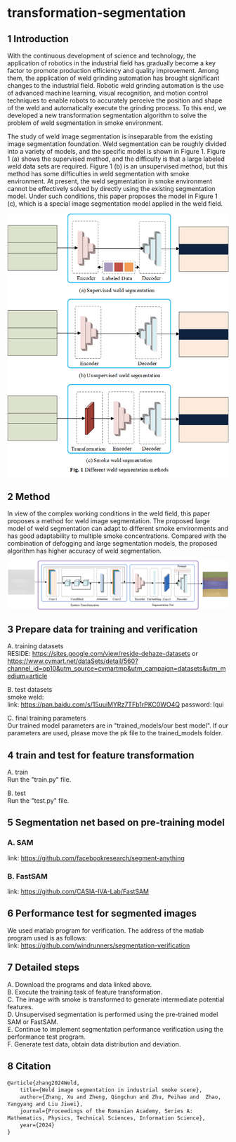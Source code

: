 # transformation-segmentation

## 1 Introduction
With the continuous development of science and technology, the application of robotics in the industrial field has gradually become a key factor to promote production efficiency and quality improvement. Among them, the application of weld grinding automation has brought significant changes to the industrial field. Robotic weld grinding automation is the use of advanced machine learning, visual recognition, and motion control techniques to enable robots to accurately perceive the position and shape of the weld and automatically execute the grinding process. 
To this end, we developed a new transformation segmentation algorithm to solve the problem of weld segmentation in smoke environment.

The study of weld image segmentation is inseparable from the existing image segmentation foundation. Weld segmentation can be roughly divided into a variety of models, and the specific model is shown in Figure 1. Figure 1 (a) shows the supervised method, and the difficulty is that a large labeled weld data sets are required. Figure 1 (b) is an unsupervised method, but this method has some difficulties in weld segmentation with smoke environment. At present, the weld segmentation in smoke environment cannot be effectively solved by directly using the existing segmentation model. Under such conditions, this paper proposes the model in Figure 1 (c), which is a special image segmentation model applied in the weld field.

![image](https://github.com/windrunners/transformation-segmentation/blob/main/method/segmentation%20mode.png)


## 2 Method
In view of the complex working conditions in the weld field, this paper proposes a method for weld image segmentation. The proposed large model of weld segmentation can adapt to different smoke environments and has good adaptability to multiple smoke concentrations. Compared with the combination of defogging and large segmentation models, the proposed algorithm has higher accuracy of weld segmentation.

![image](https://github.com/windrunners/transformation-segmentation/blob/main/method/method.png)


## 3 Prepare data for training and verification
A. training datasets  
RESIDE: <https://sites.google.com/view/reside-dehaze-datasets> or 
<https://www.cvmart.net/dataSets/detail/560?channel_id=op10&utm_source=cvmartmp&utm_campaign=datasets&utm_medium=article>

B. test datasets  
smoke weld:  
link: <https://pan.baidu.com/s/15uuiMYRz7TFb1rPKC0WO4Q>  password: lqui

C. final training parameters  
Our trained model parameters are in "trained_models/our best model". If our parameters are used, please move the pk file to the trained_models folder.

## 4 train and test for feature transformation
A. train  
Run the "train.py" file.  

B. test  
Run the "test.py" file.  

## 5 Segmentation net based on pre-training model
### A. SAM  
link: <https://github.com/facebookresearch/segment-anything>  
### B. FastSAM
link: <https://github.com/CASIA-IVA-Lab/FastSAM>

## 6 Performance test for segmented images
We used matlab program for verification. The address of the matlab program used is as follows:  
link: <https://github.com/windrunners/segmentation-verification>

## 7 Detailed steps
A. Download the programs and data linked above.  
B. Execute the training task of feature transformation.  
C. The image with smoke is transformed to generate intermediate potential features.  
D. Unsupervised segmentation is performed using the pre-trained model SAM or FastSAM.  
E. Continue to implement segmentation performance verification using the performance test program.  
F. Generate test data, obtain data distribution and deviation.

## 8 Citation
```
@article{zhang2024Weld,
    title={Weld image segmentation in industrial smoke scene},
    author={Zhang, Xu and Zheng, Qingchun and Zhu, Peihao and  Zhao, Yangyang and Liu Jiwei},
    journal={Proceedings of the Romanian Academy, Series A: Mathematics, Physics, Technical Sciences, Information Science},
    year={2024}
}
```






